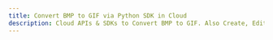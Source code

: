 ---title: Convert BMP to GIF via Python SDK in Clouddescription: Cloud APIs & SDKs to Convert BMP to GIF. Also Create, Edit & Render Microsoft Word & OpenOffice documents in the Cloud.---